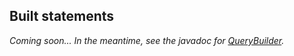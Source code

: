 ## Built statements

*Coming soon... In the meantime, see the javadoc for [QueryBuilder].*

[QueryBuilder]: http://docs.datastax.com/en/drivers/java/3.0/com/datastax/driver/core/querybuilder/QueryBuilder.html